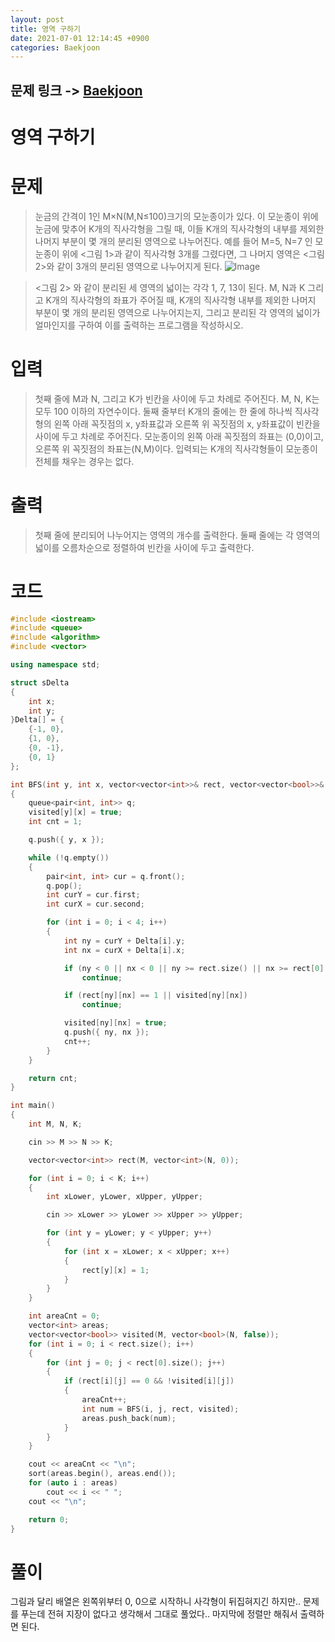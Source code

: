 ```yaml
---
layout: post
title: 영역 구하기
date: 2021-07-01 12:14:45 +0900
categories: Baekjoon
---
```


## 문제 링크 -> [Baekjoon](https://www.acmicpc.net/problem/2583)
# 영역 구하기

# 문제
> 눈금의 간격이 1인 M×N(M,N≤100)크기의 모눈종이가 있다. 이 모눈종이 위에 눈금에 맞추어 K개의 직사각형을 그릴 때, 이들 K개의 직사각형의 내부를 제외한 나머지 부분이 몇 개의 분리된 영역으로 나누어진다. 예를 들어 M=5, N=7 인 모눈종이 위에 <그림 1>과 같이 직사각형 3개를 그렸다면, 그 나머지 영역은 <그림 2>와 같이 3개의 분리된 영역으로 나누어지게 된다.
![Image](https://www.acmicpc.net/upload/images/zzJD2aQyF5Rm4IlOt.png)


> <그림 2> 와 같이 분리된 세 영역의 넓이는 각각 1, 7, 13이 된다. 
M, N과 K 그리고 K개의 직사각형의 좌표가 주어질 때, K개의 직사각형 내부를 제외한 나머지 부분이 몇 개의 분리된 영역으로 나누어지는지, 그리고 분리된 각 영역의 넓이가 얼마인지를 구하여 이를 출력하는 프로그램을 작성하시오.

# 입력
> 첫째 줄에 M과 N, 그리고 K가 빈칸을 사이에 두고 차례로 주어진다. M, N, K는 모두 100 이하의 자연수이다. 둘째 줄부터 K개의 줄에는 한 줄에 하나씩 직사각형의 왼쪽 아래 꼭짓점의 x, y좌표값과 오른쪽 위 꼭짓점의 x, y좌표값이 빈칸을 사이에 두고 차례로 주어진다. 모눈종이의 왼쪽 아래 꼭짓점의 좌표는 (0,0)이고, 오른쪽 위 꼭짓점의 좌표는(N,M)이다. 입력되는 K개의 직사각형들이 모눈종이 전체를 채우는 경우는 없다.

# 출력
> 첫째 줄에 분리되어 나누어지는 영역의 개수를 출력한다. 둘째 줄에는 각 영역의 넓이를 오름차순으로 정렬하여 빈칸을 사이에 두고 출력한다.


# 코드
```c++
#include <iostream>
#include <queue>
#include <algorithm>
#include <vector>

using namespace std;

struct sDelta
{
	int x;
	int y;
}Delta[] = {
	{-1, 0},
	{1, 0},
	{0, -1},
	{0, 1}
};

int BFS(int y, int x, vector<vector<int>>& rect, vector<vector<bool>>& visited)
{
	queue<pair<int, int>> q;
	visited[y][x] = true;
	int cnt = 1;

	q.push({ y, x });

	while (!q.empty())
	{
		pair<int, int> cur = q.front();
		q.pop();
		int curY = cur.first;
		int curX = cur.second;

		for (int i = 0; i < 4; i++)
		{
			int ny = curY + Delta[i].y;
			int nx = curX + Delta[i].x;

			if (ny < 0 || nx < 0 || ny >= rect.size() || nx >= rect[0].size())
				continue;

			if (rect[ny][nx] == 1 || visited[ny][nx])
				continue;

			visited[ny][nx] = true;
			q.push({ ny, nx });
			cnt++;
		}
	}

	return cnt;
}

int main()
{
	int M, N, K;

	cin >> M >> N >> K;

	vector<vector<int>> rect(M, vector<int>(N, 0));

	for (int i = 0; i < K; i++)
	{
		int xLower, yLower, xUpper, yUpper;

		cin >> xLower >> yLower >> xUpper >> yUpper;

		for (int y = yLower; y < yUpper; y++)
		{
			for (int x = xLower; x < xUpper; x++)
			{
				rect[y][x] = 1;
			}
		}
	}

	int areaCnt = 0;
	vector<int> areas;
	vector<vector<bool>> visited(M, vector<bool>(N, false));
	for (int i = 0; i < rect.size(); i++)
	{
		for (int j = 0; j < rect[0].size(); j++)
		{
			if (rect[i][j] == 0 && !visited[i][j])
			{
				areaCnt++;
				int num = BFS(i, j, rect, visited);
				areas.push_back(num);
			}
		}
	}

	cout << areaCnt << "\n";
	sort(areas.begin(), areas.end());
	for (auto i : areas)
		cout << i << " ";
	cout << "\n";

	return 0;
}
```

# 풀이
그림과 달리 배열은 왼쪽위부터 0, 0으로 시작하니 사각형이 뒤집혀지긴 하지만.. 문제를 푸는데 전혀 지장이 없다고 생각해서 그대로 풀었다.. 마지막에 정렬만 해줘서 출력하면 된다.